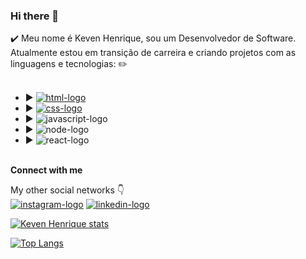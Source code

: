 ### Hi there 👋

✔️ Meu nome é Keven Henrique, sou um Desenvolvedor de Software. Atualmente estou em transição de carreira e criando projetos com as linguagens e tecnologias: ✏️
<br>
<br>
- :arrow_forward: <a href = "https://www.google.com.br/" target = "_blank"><img src = "https://img.shields.io/badge/HTML5-E34F26?style=for-the-badge&logo=html5&logoColor=white" alt = "html-logo"></a>
- :arrow_forward: <a href = "https://www.google.com.br/" target = "_blank"><img src = "https://img.shields.io/badge/CSS3-1572B6?style=for-the-badge&logo=css3&logoColor=white" alt = "css-logo"></a>
- :arrow_forward: <img src = "https://img.shields.io/badge/JavaScript-323330?style=for-the-badge&logo=javascript&logoColor=F7DF1E" alt = "javascript-logo">
- :arrow_forward: <img src = "https://img.shields.io/badge/node.js-6DA55F?style=for-the-badge&logo=node.js&logoColor=white" alt = "node-logo">
- :arrow_forward: <img src = "https://img.shields.io/badge/react-%2320232a.svg?style=for-the-badge&logo=react&logoColor=%2361DAFB" alt = "react-logo">


<br>
<b>Connect with me</b>

<br>

My other social networks :point_down:
<br>
<a href = "https://www.instagram.com/kevinho_de_oliveira/" target = "_blank"><img src = "https://img.shields.io/badge/Instagram-E4405F?style=for-the-badge&logo=instagram&logoColor=white" alt = "instagram-logo"></a>
<a href = "https://www.linkedin.com/in/keven-oliveira-8a025426a/" target = "_blank"><img src = "https://img.shields.io/badge/LinkedIn-0077B5?style=for-the-badge&logo=linkedin&logoColor=white" alt = "linkedin-logo"></a>



[![Keven Henrique stats](https://github-readme-stats.vercel.app/api?username=Keven1204)](https://github.com/anuraghazra/github-readme-stats)

[![Top Langs](https://github-readme-stats.vercel.app/api/top-langs/?username=Keven1204)](https://github.com/anuraghazra/github-readme-stats)
